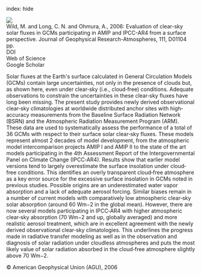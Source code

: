 index: hide

<div class="Citation">
    <div class="Citation-thumb CitationThumb-linked"  data-href="https://doi.org/10.1029/2005jd006118">
      <img src="https://static.claimspace.cloud/climate-study-static/refs/thumbs/9/Wild_et_al_2006-thumb.png" />
    </div>

  <div class="Citation-body">
    <div class="Citation-text">Wild, M. and Long, C. N. and Ohmura, A., 2006: Evaluation of clear-sky solar fluxes in GCMs participating in AMIP and IPCC-AR4 from a surface perspective. <span class="Article-journal">Journal of Geophysical Research-Atmospheres, </span><span class="Article-volume">111, </span>D01104 pp.</div>
    <div class="Citation-links">
      <div class="CitationLink" data-href="https://doi.org/10.1029/2005jd006118">
        <div class="CitationLink-icon CitationLink-Doi"></div>
        <div class="CitationLink-text">DOI</div>
      </div>
      <div class="CitationLink" data-href="http://cel.webofknowledge.com/InboundService.do?customersID=atyponcel&smartRedirect=yes&mode=FullRecord&IsProductCode=Yes&product=CEL&Init=Yes&Func=Frame&action=retrieve&SrcApp=literatum&SrcAuth=atyponcel&SID=7CNc3cIRaBKjGbSujFM&UT=WOS:000234995600001">
        <div class="CitationLink-icon CitationLink-Isi"></div>
        <div class="CitationLink-text">Web of Science</div>
      </div>
      <div class="CitationLink" data-href="https://scholar.google.com/scholar?q=10.1029/2005jd006118">
        <div class="CitationLink-icon CitationLink-Scholar"></div>
        <div class="CitationLink-text">Google Scholar</div>
      </div>
    </div>
  </div>
</div>

Solar fluxes at the Earth's surface calculated in General Circulation Models (GCMs) contain large uncertainties, not only in the presence of clouds but, as shown here, even under clear‐sky (i.e., cloud‐free) conditions. Adequate observations to constrain the uncertainties in these clear‐sky fluxes have long been missing. The present study provides newly derived observational clear‐sky climatologies at worldwide distributed anchor sites with high‐accuracy measurements from the Baseline Surface Radiation Network (BSRN) and the Atmospheric Radiation Measurement Program (ARM). These data are used to systematically assess the performance of a total of 36 GCMs with respect to their surface solar clear‐sky fluxes. These models represent almost 2 decades of model development, from the atmospheric model intercomparison projects AMIP I and AMIP II to the state of the art models participating in the 4th Assessment Report of the Intergovernmental Panel on Climate Change (IPCC‐AR4). Results show that earlier model versions tend to largely overestimate the surface insolation under cloud‐free conditions. This identifies an overly transparent cloud‐free atmosphere as a key error source for the excessive surface insolation in GCMs noted in previous studies. Possible origins are an underestimated water vapor absorption and a lack of adequate aerosol forcing. Similar biases remain in a number of current models with comparatively low atmospheric clear‐sky solar absorption (around 60 Wm−2 in the global mean). However, there are now several models participating in IPCC‐AR4 with higher atmospheric clear‐sky absorption (70 Wm−2 and up, globally averaged) and more realistic aerosol treatment, which are in excellent agreement with the newly derived observational clear‐sky climatologies. This underlines the progress made in radiative transfer modeling as well as in the observation and diagnosis of solar radiation under cloudless atmospheres and puts the most likely value of solar radiation absorbed in the cloud‐free atmosphere slightly above 70 Wm−2.

<div class="Citation-copy">
&copy; American Geophysical Union (AGU), 2006
</div>